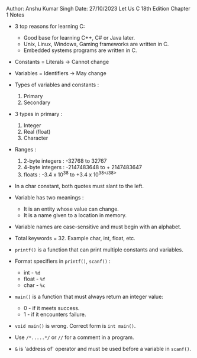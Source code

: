 Author: Anshu Kumar Singh
Date: 27/10/2023
Let Us C 18th Edition Chapter 1 Notes

- 3 top reasons for learning C:
	-  Good base for learning C++, C# or Java later.
	-  Unix, Linux, Windows, Gaming frameworks are written in C.
	-  Embedded systems programs are written in C.

- Constants = Literals -> Cannot change
- Variables = Identifiers -> May change

- Types of variables and constants : 
	1) Primary 
	2) Secondary

- 3 types in primary : 
	1) Integer 
	2) Real (float) 
	3) Character

- Ranges :
	 1) 2-byte integers : -32768 to 32767
	 2) 4-byte integers : -2147483648 to + 2147483647
	 3) floats : -3.4 x 10<sup>38</sup> to +3.4 x 10<sup>38</38> 

- In a char constant, both quotes must slant to the left.

- Variable has two meanings :
	- It is an entity whose value can change.
	- It is a name given to a location in memory.

- Variable names are case-sensitive and must begin with an alphabet.

- Total keywords = 32. Example char, int, float, etc.

- `printf()` is a function that can print multiple constants and variables.

- Format specifiers in `printf()`, `scanf()` :
	- int - `%d`
	- float - `%f`
	- char - `%c`

- `main()` is a function that must always return an integer value:
	- 0 - if it meets success.
	- 1 - if it encounters failure.

- `void main()` is wrong. Correct form is `int main()`.

- Use `/*.....*/` or `//` for a comment in a program.

- `&` is 'address of' operator and must be used before a variable in `scanf()`.